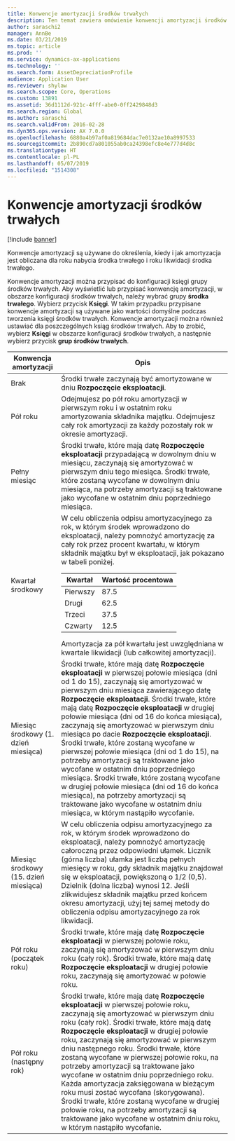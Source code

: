 ```yaml
---
title: Konwencje amortyzacji środków trwałych
description: Ten temat zawiera omówienie konwencji amortyzacji środków trwałych.
author: saraschi2
manager: AnnBe
ms.date: 03/21/2019
ms.topic: article
ms.prod: ''
ms.service: dynamics-ax-applications
ms.technology: ''
ms.search.form: AssetDepreciationProfile
audience: Application User
ms.reviewer: shylaw
ms.search.scope: Core, Operations
ms.custom: 13891
ms.assetid: 36d1112d-921c-4fff-abe0-0ff2429848d3
ms.search.region: Global
ms.author: saraschi
ms.search.validFrom: 2016-02-28
ms.dyn365.ops.version: AX 7.0.0
ms.openlocfilehash: 6880a4b97af0a819684dac7e0132ae10a8997533
ms.sourcegitcommit: 2b890cd7a801055ab0ca24398efc8e4e777d4d8c
ms.translationtype: HT
ms.contentlocale: pl-PL
ms.lasthandoff: 05/07/2019
ms.locfileid: "1514308"
---
```

# <a name="fixed-asset-depreciation-conventions"></a>Konwencje amortyzacji środków trwałych

[!include [banner](../includes/banner.md)]

Konwencje amortyzacji są używane do określenia, kiedy i jak amortyzacja jest obliczana dla roku nabycia środka trwałego i roku likwidacji środka trwałego.

Konwencje amortyzacji można przypisać do konfiguracji księgi grupy środków trwałych. Aby wyświetlić lub przypisać konwencję amortyzacji, w obszarze konfiguracji środków trwałych, należy wybrać grupy **środka trwałego**. Wybierz przycisk **Księgi**. W takim przypadku przypisane konwencje amortyzacji są używane jako wartości domyślne podczas tworzenia księgi środków trwałych. Konwencje amortyzacji można również ustawiać dla poszczególnych ksiąg środków trwałych. Aby to zrobić, wybierz **Księgi** w obszarze konfiguracji środków trwałych, a następnie wybierz przycisk **grup środków trwałych**.


|  Konwencja amortyzacji  |   Opis  |
|---------------------------|-----------------|
|           Brak            |  Środki trwałe zaczynają być amortyzowane w dniu <strong>Rozpoczęcie eksploatacji</strong>.|
|         Pół roku         |  Odejmujesz po pół roku amortyzacji w pierwszym roku i w ostatnim roku amortyzowania składnika majątku. Odejmujesz cały rok amortyzacji za każdy pozostały rok w okresie amortyzacji. |
|        Pełny miesiąc         | Środki trwałe, które mają datę <strong>Rozpoczęcie eksploatacji</strong> przypadającą w dowolnym dniu w miesiącu, zaczynają się amortyzować w pierwszym dniu tego miesiąca. Środki trwałe, które zostaną wycofane w dowolnym dniu miesiąca, na potrzeby amortyzacji są traktowane jako wycofane w ostatnim dniu poprzedniego miesiąca.  |
|        Kwartał środkowy        | W celu obliczenia odpisu amortyzacyjnego za rok, w którym środek wprowadzono do eksploatacji, należy pomnożyć amortyzację za cały rok przez procent kwartału, w którym składnik majątku był w eksploatacji, jak pokazano w tabeli poniżej.<table><thead><tr><th>Kwartał</th><th>Wartość procentowa</th></tr></thead><tbody><tr><td>Pierwszy</td><td>87.5</td></tr><tr><td>Drugi</td><td>62.5</td></tr><tr><td>Trzeci</td><td>37.5</td></tr><tr><td>Czwarty</td><td>12.5</td></tr></tbody></table>Amortyzacja za pół kwartału jest uwzględniana w kwartale likwidacji (lub całkowitej amortyzacji). |
| Miesiąc środkowy (1. dzień miesiąca)  | Środki trwałe, które mają datę <strong>Rozpoczęcie eksploatacji</strong> w pierwszej połowie miesiąca (dni od 1 do 15), zaczynają się amortyzować w pierwszym dniu miesiąca zawierającego datę <strong>Rozpoczęcie eksploatacji</strong>. Środki trwałe, które mają datę <strong>Rozpoczęcie eksploatacji</strong> w drugiej połowie miesiąca (dni od 16 do końca miesiąca), zaczynają się amortyzować w pierwszym dniu miesiąca po dacie <strong>Rozpoczęcie eksploatacji</strong>. Środki trwałe, które zostaną wycofane w pierwszej połowie miesiąca (dni od 1 do 15), na potrzeby amortyzacji są traktowane jako wycofane w ostatnim dniu poprzedniego miesiąca. Środki trwałe, które zostaną wycofane w drugiej połowie miesiąca (dni od 16 do końca miesiąca), na potrzeby amortyzacji są traktowane jako wycofane w ostatnim dniu miesiąca, w którym nastąpiło wycofanie. |
| Miesiąc środkowy (15. dzień miesiąca) |  W celu obliczenia odpisu amortyzacyjnego za rok, w którym środek wprowadzono do eksploatacji, należy pomnożyć amortyzację całoroczną przez odpowiedni ułamek. Licznik (górna liczba) ułamka jest liczbą pełnych miesięcy w roku, gdy składnik majątku znajdował się w eksploatacji, powiększoną o 1/2 (0,5). Dzielnik (dolna liczba) wynosi 12. Jeśli zlikwidujesz składnik majątku przed końcem okresu amortyzacji, użyj tej samej metody do obliczenia odpisu amortyzacyjnego za rok likwidacji.   |
| Pół roku (początek roku) | Środki trwałe, które mają datę <strong>Rozpoczęcie eksploatacji</strong> w pierwszej połowie roku, zaczynają się amortyzować w pierwszym dniu roku (cały rok). Środki trwałe, które mają datę <strong>Rozpoczęcie eksploatacji</strong> w drugiej połowie roku, zaczynają się amortyzować w połowie roku.|
|   Pół roku (następny rok)   |   Środki trwałe, które mają datę <strong>Rozpoczęcie eksploatacji</strong> w pierwszej połowie roku, zaczynają się amortyzować w pierwszym dniu roku (cały rok). Środki trwałe, które mają datę <strong>Rozpoczęcie eksploatacji</strong> w drugiej połowie roku, zaczynają się amortyzować w pierwszym dniu następnego roku. Środki trwałe, które zostaną wycofane w pierwszej połowie roku, na potrzeby amortyzacji są traktowane jako wycofane w ostatnim dniu poprzedniego roku. Każda amortyzacja zaksięgowana w bieżącym roku musi zostać wycofana (skorygowana). Środki trwałe, które zostaną wycofane w drugiej połowie roku, na potrzeby amortyzacji są traktowane jako wycofane w ostatnim dniu roku, w którym nastąpiło wycofanie.|

